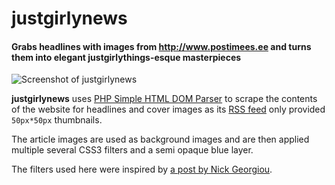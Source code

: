 # justgirlynews

#### Grabs headlines with images from http://www.postimees.ee and turns them into elegant justgirlythings-esque masterpieces

![Screenshot of justgirlynews](http://i.imgur.com/9Gudi8s.jpg)

**justgirlynews** uses [PHP Simple HTML DOM Parser](http://simplehtmldom.sourceforge.net/) to scrape the contents of the website for headlines and cover images as its [RSS feed](www.postimees.ee/rss/) only provided `50px*50px` thumbnails.

The article images are used as background images and are then applied multiple several CSS3 filters and a semi opaque blue layer.

The filters used here were inspired by [a post by Nick Georgiou](http://designpieces.com/2014/09/instagram-filters-css3-effects/).

